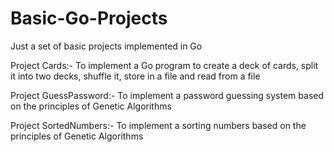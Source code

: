 # Basic-Go-Projects
Just a set of basic projects implemented in Go

Project Cards:-
To implement a Go program to create a deck of cards, split it into two decks, shuffle it, store in a file and read from a file

Project GuessPassword:-
To implement a password guessing system based on the principles of Genetic Algorithms

Project SortedNumbers:-
To implement a sorting numbers based on the principles of Genetic Algorithms